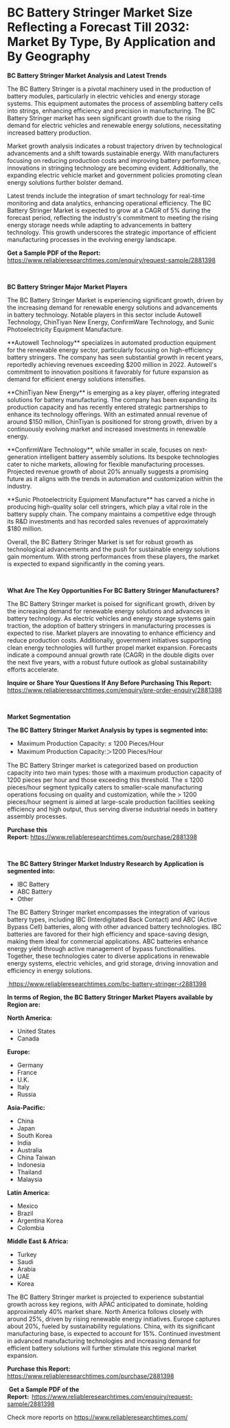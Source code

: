 <p><h1>BC Battery Stringer Market Size Reflecting a Forecast Till 2032: Market By Type, By Application and By Geography</h1></p><p><strong>BC Battery Stringer Market Analysis and Latest Trends</strong></p>
<p><p>The BC Battery Stringer is a pivotal machinery used in the production of battery modules, particularly in electric vehicles and energy storage systems. This equipment automates the process of assembling battery cells into strings, enhancing efficiency and precision in manufacturing. The BC Battery Stringer market has seen significant growth due to the rising demand for electric vehicles and renewable energy solutions, necessitating increased battery production.</p><p>Market growth analysis indicates a robust trajectory driven by technological advancements and a shift towards sustainable energy. With manufacturers focusing on reducing production costs and improving battery performance, innovations in stringing technology are becoming evident. Additionally, the expanding electric vehicle market and government policies promoting clean energy solutions further bolster demand.</p><p>Latest trends include the integration of smart technology for real-time monitoring and data analytics, enhancing operational efficiency. The BC Battery Stringer Market is expected to grow at a CAGR of 5% during the forecast period, reflecting the industry's commitment to meeting the rising energy storage needs while adapting to advancements in battery technology. This growth underscores the strategic importance of efficient manufacturing processes in the evolving energy landscape.</p></p>
<p><strong>Get a Sample PDF of the Report:&nbsp;</strong> <a href="https://www.reliableresearchtimes.com/enquiry/request-sample/2881398?utm_campaign=3355&utm_medium=2&utm_source=Github&utm_content=ia&utm_term=12032025&utm_id=bc-battery-stringer">https://www.reliableresearchtimes.com/enquiry/request-sample/2881398</a></p>
<p>&nbsp;</p>
<p><strong>BC Battery Stringer Major Market Players</strong></p>
<p><p>The BC Battery Stringer Market is experiencing significant growth, driven by the increasing demand for renewable energy solutions and advancements in battery technology. Notable players in this sector include Autowell Technology, ChinTiyan New Energy, ConfirmWare Technology, and Sunic Photoelectricity Equipment Manufacture.</p><p>**Autowell Technology** specializes in automated production equipment for the renewable energy sector, particularly focusing on high-efficiency battery stringers. The company has seen substantial growth in recent years, reportedly achieving revenues exceeding $200 million in 2022. Autowell's commitment to innovation positions it favorably for future expansion as demand for efficient energy solutions intensifies.</p><p>**ChinTiyan New Energy** is emerging as a key player, offering integrated solutions for battery manufacturing. The company has been expanding its production capacity and has recently entered strategic partnerships to enhance its technology offerings. With an estimated annual revenue of around $150 million, ChinTiyan is positioned for strong growth, driven by a continuously evolving market and increased investments in renewable energy.</p><p>**ConfirmWare Technology**, while smaller in scale, focuses on next-generation intelligent battery assembly solutions. Its bespoke technologies cater to niche markets, allowing for flexible manufacturing processes. Projected revenue growth of about 20% annually suggests a promising future as it aligns with the trends in automation and customization within the industry.</p><p>**Sunic Photoelectricity Equipment Manufacture** has carved a niche in producing high-quality solar cell stringers, which play a vital role in the battery supply chain. The company maintains a competitive edge through its R&D investments and has recorded sales revenues of approximately $180 million. </p><p>Overall, the BC Battery Stringer Market is set for robust growth as technological advancements and the push for sustainable energy solutions gain momentum. With strong performances from these players, the market is expected to expand significantly in the coming years.</p></p>
<p>&nbsp;</p>
<p><strong>What Are The Key Opportunities For BC Battery Stringer Manufacturers?</strong></p>
<p><p>The BC Battery Stringer market is poised for significant growth, driven by the increasing demand for renewable energy solutions and advances in battery technology. As electric vehicles and energy storage systems gain traction, the adoption of battery stringers in manufacturing processes is expected to rise. Market players are innovating to enhance efficiency and reduce production costs. Additionally, government initiatives supporting clean energy technologies will further propel market expansion. Forecasts indicate a compound annual growth rate (CAGR) in the double digits over the next five years, with a robust future outlook as global sustainability efforts accelerate.</p></p>
<p><strong>Inquire or Share Your Questions If Any Before Purchasing This Report:</strong> <a href="https://www.reliableresearchtimes.com/enquiry/pre-order-enquiry/2881398?utm_campaign=3355&utm_medium=2&utm_source=Github&utm_content=ia&utm_term=12032025&utm_id=bc-battery-stringer">https://www.reliableresearchtimes.com/enquiry/pre-order-enquiry/2881398</a></p>
<p>&nbsp;</p>
<p><strong>Market Segmentation</strong></p>
<p><strong>The BC Battery Stringer Market Analysis by types is segmented into:</strong></p>
<p><ul><li>Maximum Production Capacity: ≤ 1200 Pieces/Hour</li><li>Maximum Production Capacity:＞1200 Pieces/Hour</li></ul></p>
<p><p>The BC Battery Stringer market is categorized based on production capacity into two main types: those with a maximum production capacity of 1200 pieces per hour and those exceeding this threshold. The ≤ 1200 pieces/hour segment typically caters to smaller-scale manufacturing operations focusing on quality and customization, while the > 1200 pieces/hour segment is aimed at large-scale production facilities seeking efficiency and high output, thus serving diverse industrial needs in battery assembly processes.</p></p>
<p><strong>Purchase this Report:&nbsp;</strong><a href="https://www.reliableresearchtimes.com/purchase/2881398?utm_campaign=3355&utm_medium=2&utm_source=Github&utm_content=ia&utm_term=12032025&utm_id=bc-battery-stringer">https://www.reliableresearchtimes.com/purchase/2881398</a></p>
<p>&nbsp;</p>
<p><strong>The BC Battery Stringer Market Industry Research by Application is segmented into:</strong></p>
<p><ul><li>IBC Battery</li><li>ABC Battery</li><li>Other</li></ul></p>
<p><p>The BC Battery Stringer market encompasses the integration of various battery types, including IBC (Interdigitated Back Contact) and ABC (Active Bypass Cell) batteries, along with other advanced battery technologies. IBC batteries are favored for their high efficiency and space-saving design, making them ideal for commercial applications. ABC batteries enhance energy yield through active management of bypass functionalities. Together, these technologies cater to diverse applications in renewable energy systems, electric vehicles, and grid storage, driving innovation and efficiency in energy solutions.</p></p>
<p><a href="https://www.reliableresearchtimes.com/bc-battery-stringer-r2881398?utm_campaign=3355&utm_medium=2&utm_source=Github&utm_content=ia&utm_term=12032025&utm_id=bc-battery-stringer">&nbsp;https://www.reliableresearchtimes.com/bc-battery-stringer-r2881398</a></p>
<p><strong>In terms of Region, the BC Battery Stringer Market Players available by Region are:</strong></p>
<p>
    <p> <strong> North America: </strong>
        <ul>
            <li>United States</li>
            <li>Canada</li>
        </ul>
        </p> 
    <p> <strong> Europe: </strong>
        <ul>
            <li>Germany</li>
            <li>France</li>
            <li>U.K.</li>
            <li>Italy</li>
            <li>Russia</li>
        </ul>
        </p> 
    <p> <strong> Asia-Pacific: </strong>
        <ul>
            <li>China</li>
            <li>Japan</li>
            <li>South Korea</li>
            <li>India</li>
            <li>Australia</li>
            <li>China Taiwan</li>
            <li>Indonesia</li>
            <li>Thailand</li>
            <li>Malaysia</li>
        </ul>
        </p> 
    <p> <strong> Latin America: </strong>
        <ul>
            <li>Mexico</li>
            <li>Brazil</li>
            <li>Argentina Korea</li>
            <li>Colombia</li>
        </ul>
        </p> 
    <p> <strong> Middle East & Africa: </strong>
        <ul>
            <li>Turkey</li>
            <li>Saudi</li>
            <li>Arabia</li>
            <li>UAE</li>
            <li>Korea</li>
        </ul>
    </p>
    </p>
<p><p>The BC Battery Stringer market is projected to experience substantial growth across key regions, with APAC anticipated to dominate, holding approximately 40% market share. North America follows closely with around 25%, driven by rising renewable energy initiatives. Europe captures about 20%, fueled by sustainability regulations. China, with its significant manufacturing base, is expected to account for 15%. Continued investment in advanced manufacturing technologies and increasing demand for efficient battery solutions will further stimulate this regional market expansion.</p></p>
<p><strong>Purchase this Report: </strong><a href="https://www.reliableresearchtimes.com/purchase/2881398?utm_campaign=3355&utm_medium=2&utm_source=Github&utm_content=ia&utm_term=12032025&utm_id=bc-battery-stringer">https://www.reliableresearchtimes.com/purchase/2881398</a></p>
<p>&nbsp;<strong>Get a Sample PDF of the Report:&nbsp;&nbsp;</strong><a href="https://www.reliableresearchtimes.com/enquiry/request-sample/2881398?utm_campaign=3355&utm_medium=2&utm_source=Github&utm_content=ia&utm_term=12032025&utm_id=bc-battery-stringer">https://www.reliableresearchtimes.com/enquiry/request-sample/2881398</a></p>
<p><strong></strong></p>
<p>Check more reports on <a href="https://www.reliableresearchtimes.com/?utm_campaign=3355&utm_medium=2&utm_source=Github&utm_content=ia&utm_term=12032025&utm_id=bc-battery-stringer">https://www.reliableresearchtimes.com/</a></p>